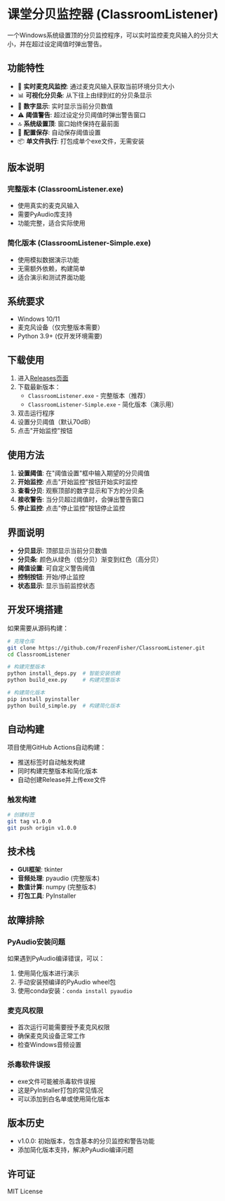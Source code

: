 # 课堂分贝监控器 (ClassroomListener)

一个Windows系统级置顶的分贝监控程序，可以实时监控麦克风输入的分贝大小，并在超过设定阈值时弹出警告。

## 功能特性

- 🎤 **实时麦克风监控**: 通过麦克风输入获取当前环境分贝大小
- 📊 **可视化分贝条**: 从下往上由绿到红的分贝条显示
- 🔢 **数字显示**: 实时显示当前分贝数值
- ⚠️ **阈值警告**: 超过设定分贝阈值时弹出警告窗口
- 🔝 **系统级置顶**: 窗口始终保持在最前面
- 💾 **配置保存**: 自动保存阈值设置
- 📦 **单文件执行**: 打包成单个exe文件，无需安装

## 版本说明

### 完整版本 (ClassroomListener.exe)
- 使用真实的麦克风输入
- 需要PyAudio库支持
- 功能完整，适合实际使用

### 简化版本 (ClassroomListener-Simple.exe)
- 使用模拟数据演示功能
- 无需额外依赖，构建简单
- 适合演示和测试界面功能

## 系统要求

- Windows 10/11
- 麦克风设备（仅完整版本需要）
- Python 3.9+ (仅开发环境需要)

## 下载使用

1. 进入[Releases页面](https://github.com/FrozenFisher/ClassroomListener/releases)
2. 下载最新版本：
   - `ClassroomListener.exe` - 完整版本（推荐）
   - `ClassroomListener-Simple.exe` - 简化版本（演示用）
3. 双击运行程序
4. 设置分贝阈值（默认70dB）
5. 点击"开始监控"按钮

## 使用方法

1. **设置阈值**: 在"阈值设置"框中输入期望的分贝阈值
2. **开始监控**: 点击"开始监控"按钮开始实时监控
3. **查看分贝**: 观察顶部的数字显示和下方的分贝条
4. **接收警告**: 当分贝超过阈值时，会弹出警告窗口
5. **停止监控**: 点击"停止监控"按钮停止监控

## 界面说明

- **分贝显示**: 顶部显示当前分贝数值
- **分贝条**: 颜色从绿色（低分贝）渐变到红色（高分贝）
- **阈值设置**: 可自定义警告阈值
- **控制按钮**: 开始/停止监控
- **状态显示**: 显示当前监控状态

## 开发环境搭建

如果需要从源码构建：

```bash
# 克隆仓库
git clone https://github.com/FrozenFisher/ClassroomListener.git
cd ClassroomListener

# 构建完整版本
python install_deps.py  # 智能安装依赖
python build_exe.py     # 构建完整版本

# 构建简化版本
pip install pyinstaller
python build_simple.py  # 构建简化版本
```

## 自动构建

项目使用GitHub Actions自动构建：

- 推送标签时自动触发构建
- 同时构建完整版本和简化版本
- 自动创建Release并上传exe文件

### 触发构建
```bash
# 创建标签
git tag v1.0.0
git push origin v1.0.0
```

## 技术栈

- **GUI框架**: tkinter
- **音频处理**: pyaudio (完整版本)
- **数值计算**: numpy (完整版本)
- **打包工具**: PyInstaller

## 故障排除

### PyAudio安装问题
如果遇到PyAudio编译错误，可以：
1. 使用简化版本进行演示
2. 手动安装预编译的PyAudio wheel包
3. 使用conda安装：`conda install pyaudio`

### 麦克风权限
- 首次运行可能需要授予麦克风权限
- 确保麦克风设备正常工作
- 检查Windows音频设置

### 杀毒软件误报
- exe文件可能被杀毒软件误报
- 这是PyInstaller打包的常见情况
- 可以添加到白名单或使用简化版本

## 版本历史

- v1.0.0: 初始版本，包含基本的分贝监控和警告功能
- 添加简化版本支持，解决PyAudio编译问题

## 许可证

MIT License
